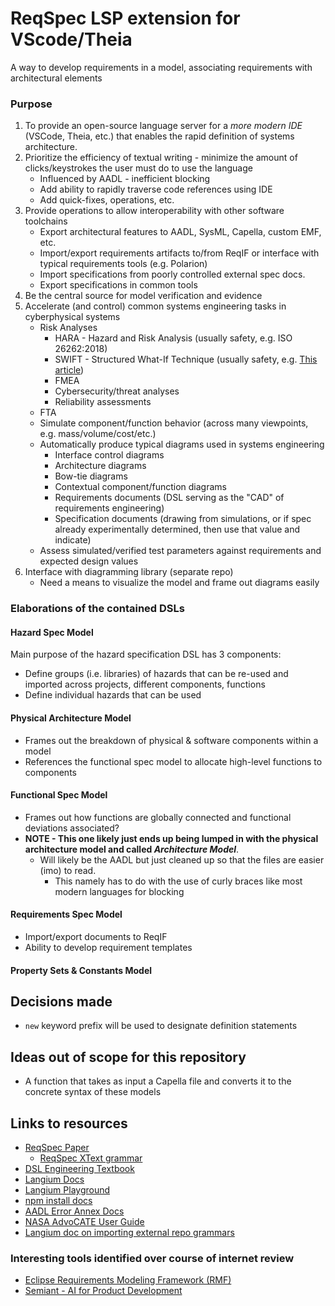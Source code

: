 # ReqSpec LSP extension for VScode/Theia
A way to develop requirements in a model, associating requirements with architectural elements

### Purpose
1. To provide an open-source language server for a *more modern IDE* (VSCode, Theia, etc.) that enables the rapid definition of systems architecture.
2. Prioritize the efficiency of textual writing - minimize the amount of clicks/keystrokes the user must do to use the language
     * Influenced by AADL - inefficient blocking
     * Add ability to rapidly traverse code references using IDE
     * Add quick-fixes, operations, etc.
3. Provide operations to allow interoperability with other software toolchains
     * Export architectural features to AADL, SysML, Capella, custom EMF, etc.
     * Import/export requirements artifacts to/from ReqIF or interface with typical requirements tools (e.g. Polarion)
     * Import specifications from poorly controlled external spec docs.
     * Export specifications in common tools
4. Be the central source for model verification and evidence
5. Accelerate (and control) common systems engineering tasks in cyberphysical systems
     * Risk Analyses
       * HARA - Hazard and Risk Analysis (usually safety, e.g. ISO 26262:2018)
       * SWIFT - Structured What-If Technique (usually safety, e.g. [This article](https://doi.org/10.1002%2Fjhrm.20101))
       * FMEA
       * Cybersecurity/threat analyses
       * Reliability assessments
     * FTA
     * Simulate component/function behavior (across many viewpoints, e.g. mass/volume/cost/etc.)
     * Automatically produce typical diagrams used in systems engineering
       * Interface control diagrams
       * Architecture diagrams
       * Bow-tie diagrams
       * Contextual component/function diagrams
       * Requirements documents (DSL serving as the "CAD" of requirements engineering)
       * Specification documents (drawing from simulations, or if spec already experimentally determined, then use that value and indicate)
     * Assess simulated/verified test parameters against requirements and expected design values
6. Interface with diagramming library (separate repo)
     * Need a means to visualize the model and frame out diagrams easily

### Elaborations of the contained DSLs
#### Hazard Spec Model
Main purpose of the hazard specification DSL has 3 components:
* Define groups (i.e. libraries) of hazards that can be re-used and imported across projects, different components, functions
* Define individual hazards that can be used 

#### Physical Architecture Model
* Frames out the breakdown of physical & software components within a model 
* References the functional spec model to allocate high-level functions to components

#### Functional Spec Model
* Frames out how functions are globally connected and functional deviations associated?
* **NOTE - This one likely just ends up being lumped in with the physical architecture model and called *Architecture Model***.
  * Will likely be the AADL but just cleaned up so that the files are easier (imo) to read.
    * This namely has to do with the use of curly braces like most modern languages for blocking

#### Requirements Spec Model
* Import/export documents to ReqIF
* Ability to develop requirement templates

#### Property Sets & Constants Model


## Decisions made
* `new` keyword prefix will be used to designate definition statements


## Ideas out of scope for this repository
* A function that takes as input a Capella file and converts it to the concrete syntax of these models

## Links to resources
* [ReqSpec Paper](https://insights.sei.cmu.edu/documents/1263/2016_005_001_464378.pdf)
  * [ReqSpec XText grammar](https://github.com/osate/osate2/blob/master/alisa/org.osate.reqspec/src/org/osate/reqspec/ReqSpec.xtext)
* [DSL Engineering Textbook](http://voelter.de/data/books/markusvoelter-dslengineering-1.0.pdf)
* [Langium Docs](https://langium.org/docs/grammar-language/)
* [Langium Playground](https://langium.org/playground/)
* [npm install docs](https://docs.npmjs.com/cli/v10/commands/npm-install)
* [AADL Error Annex Docs](http://www.openaadl.org/downloads/tutorial_models15/part5-safety.pdf)
* [NASA AdvoCATE User Guide](https://ntrs.nasa.gov/citations/20220009664)
* [Langium doc on importing external repo grammars](https://github.com/eclipse-langium/langium/discussions/899)

### Interesting tools identified over course of internet review
* [Eclipse Requirements Modeling Framework (RMF)](https://eclipse.dev/rmf/)
* [Semiant - AI for Product Development](https://www.semiant.com/)
